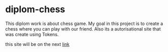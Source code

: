 # diplom-chess

This diplom work is about chess game. My goal in this project is to create a chess where you can play with our friend. Also its a autorisational site that was create using Tokens.

this site will be on the next [link](https://diplom.tymurblog.com/diplom-chess/public/main.html)
